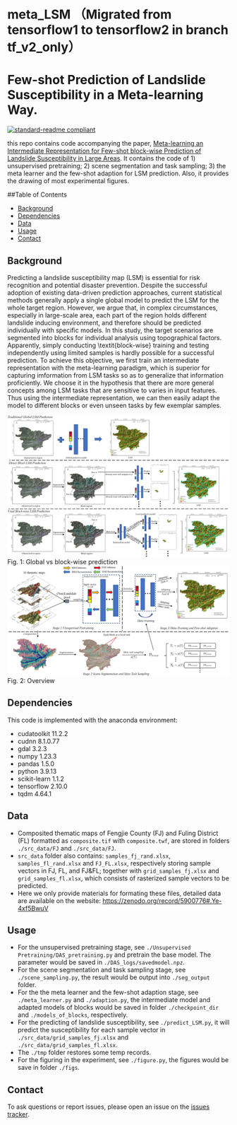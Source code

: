 # meta_LSM （Migrated from tensorflow1 to tensorflow2 in branch tf_v2_only）
# Few-shot Prediction of Landslide Susceptibility in a Meta-learning Way.

[![standard-readme compliant](https://img.shields.io/badge/readme%20style-standard-brightgreen.svg?style=flat-square)](https://github.com/RichardLitt/standard-readme)

this repo contains code accompanying the paper, [Meta-learning an Intermediate Representation for Few-shot block-wise Prediction of Landslide Susceptibility in Large Areas](https://www.sciencedirect.com/science/article/pii/S1569843222000097). It contains the code of 1) unsupervised pretraining; 2) scene segmentation and task sampling; 3) the meta learner and the few-shot adaption for LSM prediction. Also, it provides the drawing of most experimental figures.

##Table of Contents

- [Background](#background)
- [Dependencies](#dependencies)
- [Data](#data)
- [Usage](#usage)
- [Contact](#contact)


## Background
Predicting a landslide susceptibility map (LSM) is essential for risk recognition and potential disaster prevention. Despite the successful adoption of existing data-driven prediction approaches, current statistical methods generally apply a single global model to predict the LSM for the whole target region. However, we argue that, in complex circumstances, especially in large-scale area, each part of the region holds different landslide inducing environment, and therefore should be predicted individually with specific models. In this study, the target scenarios are segmented into blocks for individual analysis using topographical factors. Apparently, simply conducting \textit{block-wise} training and testing independently using limited samples is hardly possible for a successful prediction. To achieve this objective, we first train an intermediate representation with the meta-learning paradigm, which is superior for capturing imformation from LSM tasks so as to generalize that information proficiently.  We choose it in the hypothesis that there are more general concepts among LSM tasks that are sensitive to varies in input features.  Thus using the intermediate representation, we can then easily adapt the model to different blocks or even unseen tasks by few exemplar samples.

<img src="figs/global_vs_local.jpg" width="800px" hight="800px"/> 
​         Fig. 1: Global vs block-wise prediction

<img src="figs/overview.jpg" width="800px" hight="800px"/> 
		Fig. 2: Overview

## Dependencies

This code is implemented with the anaconda environment:
* cudatoolkit 11.2.2
* cudnn 8.1.0.77
* gdal 3.2.3
* numpy 1.23.3
* pandas 1.5.0
* python 3.9.13
* scikit-learn 1.1.2
* tensorflow 2.10.0
* tqdm 4.64.1

## Data

* Composited thematic maps of Fengjie County (FJ) and Fuling District (FL) formatted as `composite.tif` with `composite.twf`, are stored in folders `./src_data/FJ` and `./src_data/FJ`. 
* `src_data` folder also contains: `samples_fj_rand.xlsx`, `samples_fl_rand.xlsx` and `FJ_FL.xlsx`, respectively storing sample vectors in FJ, FL, and FJ&FL;
together with `grid_samples_fj.xlsx` and `grid_samples_fl.xlsx`, which consists of rasterized sample vectors to be predicted.
* Here we only provide materials for formating these files, detailed data are available on the website: https://zenodo.org/record/5900776#.Ye-4xf5BwuV


## Usage

* For the unsupervised pretraining stage, see `./Unsupervised Pretraining/DAS_pretraining.py` and pretrain the base model. The parameter would be saved in `./DAS_logs/savedmodel.npz`.
* For the scene segmentation and task sampling stage, see `./scene_sampling.py`, the result would be output into `./seg_output` folder.
* For the the meta learner and the few-shot adaption stage, see `./meta_learner.py` and `./adaption.py`, the intermediate model and adapted models of blocks would be saved in folder `./checkpoint_dir` and `./models_of_blocks`, respectively.
* For the predicting of landslide susceptibility, see `./predict_LSM.py`, it will predict the susceptibility for each sample vector in `./src_data/grid_samples_fj.xlsx` and `./src_data/grid_samples_fl.xlsx`.
* The `./tmp` folder restores some temp records.
* For the figuring in the experiment, see `./figure.py`, the figures would be save in folder `./figs`.


## Contact
To ask questions or report issues, please open an issue on the [issues tracker](https://github.com/Young-Excavator/meta_LSM/issues).

